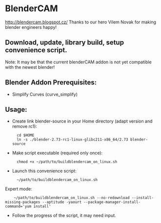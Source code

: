 BlenderCAM
=====
http://blendercam.blogspot.cz/
Thanks to our hero Vilem Novak for making blender engineers happy! 

Download, update, library build, setup convenience script.
-----

Note: It may be that the current blenderCAM addon is not yet compatible with the newest blender!

Blender Addon Prerequisites:
------
* Simplify Curves (curve_simplify)

Usage:
---

* Create link blender-source in your Home directory (adapt version and remove rc1):

        cd $HOME
        ln -s ./blender-2.73-rc1-linux-glibc211-x86_64/2.73 blender-source

* Make script executable (required only once):

        chmod +x ~/path/to/buildblendercam_on_linux.sh

* Launch this convenience script:

        ~/path/to/buildblendercam_on_linux.sh
Expert mode:

        ~/path/to/buildblendercam_on_linux.sh --no-redownload --install-missing-packages --aptitude -yaourt --package-manager-install-command='yum install'


* Follow the progress of the script, it may need input.


